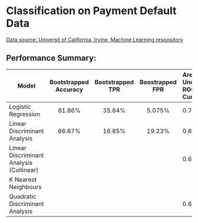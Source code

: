# Classification on Payment Default Data

[Data source: Universit of California, Irvine, Machine Learning respository](http://archive.ics.uci.edu/ml/datasets/default+of+credit+card+clients)

## Performance Summary:

| Model                                    | Bootstrapped Accuracy | Bootstrapped TPR | Boostrapped FPR | Area Under ROC Curve |
| ---------------------------------------- |:---------------------:|:----------------:|:---------------:|:---------------------|
| Logistic Regression                      | 81.86%                | 35.84%           | 5.075%          | 0.7237               |
| Linear Discriminant Analysis             | 66.67%                | 16.85%           | 19.23%          | 0.6438               |
| Linear Discriminant Analysis (Collinear) |                       |                  |                 | 0.6868               |
| K Nearest Neighbours                     |                       |                  |                 |                      |
| Quadratic Discriminant Analysis          |                       |                  |                 | 0.6084               |
